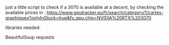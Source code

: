 just a little script to check if a 3070 is available at a decent, by checking the available prices in :
https://www.gputracker.eu/fr/search/category/1/cartes-graphiques?onlyInStock=true&fv_gpu.chip=NVIDIA%20RTX%203070

libraries needed:

BeautifulSoup
requests
